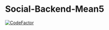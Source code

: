 # Social-Backend-Mean5

[![CodeFactor](https://www.codefactor.io/repository/github/rober19/requiem-backend/badge)](https://www.codefactor.io/repository/github/rober19/requiem-backend)